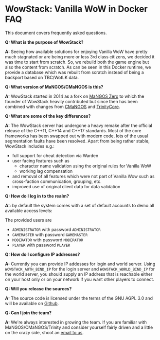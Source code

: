# WowStack: Vanilla WoW in Docker FAQ

This document covers frequently asked questions.

**Q: What is the purpose of WowStack?**

**A:** Seeing how available solutions for enjoying Vanilla WoW have pretty much
stagnated or are being more or less 3rd class citizens, we decided it was time
to start from scratch. So, we rebuild both the game engine but also the content
from scratch. As can be seen in this Docker runtime, we provide a database which
was rebuilt from scratch instead of being a backport based on TBC/WotLK data.

**Q: What version of MaNGOS/CMaNGOS is this?**

**A:** WowStack started in 2014 as a fork on [MaNGOS Zero][mangos-zero] to which
the founder of WowStack heavily contributed but since then has been combined
with changes from [CMaNGOS][cmangos-classic] and [TrinityCore][trinity-wotlk].

**Q: What are some of the key differences?**

**A:** The WowStack server has undergone a heavy remake after the official
release of the C++11, C++14 and C++17 standards. Most of the core frameworks has
been swapped out with modern code, lots of the usual segmentation faults have
been resolved. Apart from being rather stable, WowStack includes e.g.:

- full support for cheat detection via Warden
- user facing features such as
    - character name validation using the original rules for Vanilla WoW
    - working lag compensation
- and removal of all features which were not part of Vanilla Wow such as
  cross-faction communication, grouping, etc.
- improved use of original client data for data validation

**Q: How do I log in to the realm?**

**A:**: by default the system comes with a set of default accounts to demo all
available access levels:

The provided users are

- `ADMINISTRATOR` with password `ADMINISTRATOR`
- `GAMEMASTER` with password `GAMEMASTER`
- `MODERATOR` with password `MODERATOR`
- `PLAYER` with password `PLAYER`

**Q: How do I configure IP addresses?**

**A:** Currently you can provide IP addesses for login and world server. Using
`WOWSTACK_AUTH_BIND_IP` for the login server and `WOWSTACK_WORLD_BIND_IP` for
the world server, you should supply an IP address that is reachable either on
your host only or on your network if you want other players to connect.

**Q: Will you release the sources?**

**A:** The source code is licensed under the terms of the GNU AGPL 3.0 and will
be available on [Github][wowstack-classic-server].

**Q: Can I join the team?**

**A:** We're always interested in growing the team. If you are familiar with
MaNGOS/CMaNGOS/Trinity and consider yourself fairly driven and a little on the
crazy side, shoot an [email to us](mailto:support+team@wowstack.io).

[mangos-zero]: https://github.com/mangoszero/server
[cmangos-classic]: https://github.com/cmangos/mangos-classic
[trinity-wotlk]: https://github.com/TrinityCore/TrinityCore/tree/3.3.5
[wowstack-classic-server]: https://github.com/wowstack/classic-server
